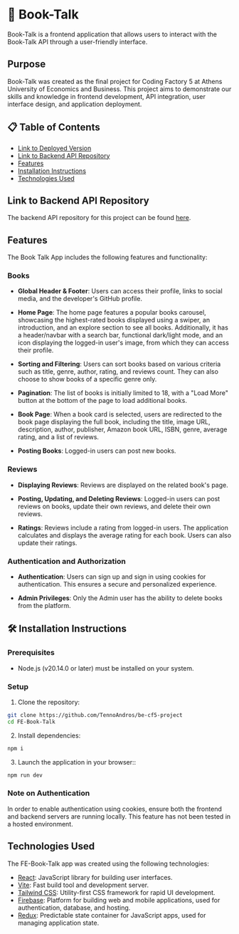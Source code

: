 # 📖 Book-Talk

Book-Talk is a frontend application that allows users to interact with the Book-Talk API through a user-friendly interface.

## Purpose

Book-Talk was created as the final project for Coding Factory 5 at Athens University of Economics and Business. This project aims to demonstrate our skills and knowledge in frontend development, API integration, user interface design, and application deployment.

## 📋 Table of Contents

- [Link to Deployed Version](#link-to-deployed-version)
- [Link to Backend API Repository](#link-to-backend-api-repository)
- [Features](#features)
- [Installation Instructions](#installation-instructions)
- [Technologies Used](#technologies-used)

## Link to Backend API Repository

The backend API repository for this project can be found [here](https://github.com/TennoAndros/be-cf5-project).

## Features

The Book Talk App includes the following features and functionality:

### Books

- **Global Header & Footer**: Users can access their profile, links to social media, and the developer's GitHub profile.

- **Home Page**: The home page features a popular books carousel, showcasing the highest-rated books displayed using a swiper, an introduction, and an explore section to see all books. Additionally, it has a header/navbar with a search bar, functional dark/light mode, and an icon displaying the logged-in user's image, from which they can access their profile.

- **Sorting and Filtering**: Users can sort books based on various criteria such as title, genre, author, rating, and reviews count. They can also choose to show books of a specific genre only.

- **Pagination**: The list of books is initially limited to 18, with a "Load More" button at the bottom of the page to load additional books.

- **Book Page**: When a book card is selected, users are redirected to the book page displaying the full book, including the title, image URL, description, author, publisher, Amazon book URL, ISBN, genre, average rating, and a list of reviews.

- **Posting Books**: Logged-in users can post new books.

### Reviews

- **Displaying Reviews**: Reviews are displayed on the related book's page.

- **Posting, Updating, and Deleting Reviews**: Logged-in users can post reviews on books, update their own reviews, and delete their own reviews.

- **Ratings**: Reviews include a rating from logged-in users. The application calculates and displays the average rating for each book. Users can also update their ratings.

### Authentication and Authorization

- **Authentication**: Users can sign up and sign in using cookies for authentication. This ensures a secure and personalized experience.

- **Admin Privileges**: Only the Admin user has the ability to delete books from the platform.

## 🛠️ Installation Instructions

### Prerequisites

- Node.js (v20.14.0 or later) must be installed on your system.

### Setup

1. Clone the repository:

```bash
git clone https://github.com/TennoAndros/be-cf5-project
cd FE-Book-Talk
```

2. Install dependencies:

```bash
npm i
```

3. Launch the application in your browser::

```bash
npm run dev
```

### Note on Authentication

In order to enable authentication using cookies, ensure both the frontend and backend servers are running locally. This feature has not been tested in a hosted environment.

## Technologies Used

The FE-Book-Talk app was created using the following technologies:

- [React](https://react.dev/): JavaScript library for building user interfaces.
- [Vite](https://vitejs.dev/): Fast build tool and development server.
- [Tailwind CSS](https://tailwindcss.com/): Utility-first CSS framework for rapid UI development.
- [Firebase](https://firebase.google.com/): Platform for building web and mobile applications, used for authentication, database, and hosting.
- [Redux](https://redux.js.org/): Predictable state container for JavaScript apps, used for managing application state.
